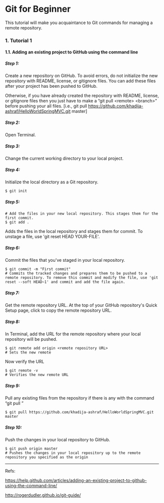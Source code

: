 # Git for Beginner

This tutorial will make you acquaintance to Git commands for managing a remote repository.


### 1. Tutorial 1
####  1.1. Adding an existing project to GitHub using the command line

##### Step 1: 

Create a new repository on GitHub. To avoid errors, do not initialize the new repository with README, license, or gitignore files. You can add these files after your project has been pushed to GitHub. 

Otherwise, if you have already created the repository with  README, license, or gitignore files then you just have to make a “git pull \<remote\> \<branch\>” before pushing your all files.
[i.e., git pull https://github.com/khadija-ashraf/HelloWorldSpringMVC.git  master] 

##### Step 2:

Open Terminal.

##### Step 3:

Change the current working directory to your local project.

##### Step 4: 

Initialize the local directory as a Git repository.
```ssh
$ git init
```

##### Step 5:


```ssh
# Add the files in your new local repository. This stages them for the first commit.
$ git add .
```
Adds the files in the local repository and stages them for commit. To unstage a file, use 'git reset HEAD YOUR-FILE'.
##### Step 6:

Commit the files that you've staged in your local repository.
```ssh
$ git commit -m "First commit"
# Commits the tracked changes and prepares them to be pushed to a remote repository. To remove this commit and modify the file, use 'git reset --soft HEAD~1' and commit and add the file again.
```
##### Step 7:

Get the remote repository URL. At the top of your GitHub repository's Quick Setup page, click to copy the remote repository URL. 

##### Step 8:

In Terminal, add the URL for the remote repository where your local repository will be pushed.
```ssh
$ git remote add origin <remote repository URL>
# Sets the new remote
```

Now verify the URL

```ssh
$ git remote -v
# Verifies the new remote URL
```

##### Step 9:

Pull any existing files from the repository if there is any with the command “git pull <remote> <branch>”

```ssh
$ git pull https://github.com/khadija-ashraf/HelloWorldSpringMVC.git  master
```

##### Step 10:

Push the changes in your local repository to GitHub.

```ssh
$ git push origin master
# Pushes the changes in your local repository up to the remote repository you specified as the origin
```
--------------------
Refs:

https://help.github.com/articles/adding-an-existing-project-to-github-using-the-command-line/ 

http://rogerdudler.github.io/git-guide/
